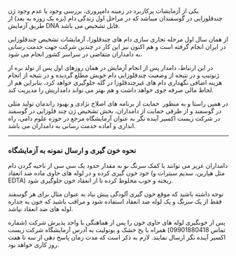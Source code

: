 یکی از آزمایشات پرکاربرد در زمینه دامپروری، بررسی وجود یا عدم وجود ژن
چندقلوزایی در گوسفندان میباشد که در مراحل اول زندگی دام (بره یک روزه به بعد)
از طریق آزمایش DNA قابل تشخیص می باشد.

از همان سال اول مرحله تجاری سازی دام های چندقلوزا، آزمایشات تشخیص چندقلوزایی
در ایران انجام گرفته است و هم اکنون نیز این کار در چندین شرکت جهت خدمت رسانی
به دامداران متقاضی در سراسر کشور انجام می شود.

در این ارتباط، دامدار پس از انجام آزمایش در همان روزهای اول پس از تولد
بره از ژنوتیپ و در نتیجه از وضعیت چندقلوزایی دام خویش مطلع گردیده و در نتیجه
از انجام هزینه اضافی نگهداری دام های غیرچندقلوزا در گله جلوگیری خواهد کرد، بنابراین
هم از لحاظ مالی صرفه جوی خواهد داشت و هم بهتر می تواند دامداریش را مدیریت کند.

در همین راستا و به منظور  حمایت از برنامه های اصلاح نژادی و بهبود راندمان
تولید مثلی در گوسفند و از طرفی حمایت از دامداران، بخش تشخیص ژن چند قلوزایی در
گوسفند در شرکت زیست اکسیر آینده نگر به عنوان آزمایشگاه مرجع در حوزه علوم دامی،
راه اندازی و آماده خدمت رسانی به دامداران می باشد.

------------

### نحوه خون گیری و ارسال نمونه به آزمایشگاه 

دامداران عزیز می توانند با کمک سرنگ نو به مقدار حدود یک سی سی از ناحیه
گردن دام خود خون گیری کرده و در لوله های حاوی ماده ضد انعقاد (مثل هپارین، سدیم
سیترات و EDTA) ریخته و خوب مخلوط کرده تا از انعقاد خون جلوگیری شود.

توجه داشته باشید که موقع خون گیری آلودگی پیش نیاد به عنوان مثال برای
هر گوسفند فقط از یک سرنگ و یک لوله ضد انعقاد استفاده شود و مراقب باشید که خون
به جداره لوله های ضد انعقاد نپاشد.

پس از خونگیری لوله های حاوی خون را پس از هماهنگی با واحد پذیرش شرکت (شماره
تماس 09901880418) همراه با یخ خشک و یونولیت به آدرس آزمایشگاه شرکت زیست اکسیر
آینده نگر ارسال نمایند. لازم به ذکر است که مدت زمان پاسخ دهی از سه تا هفت روز
کاری خواهد بود.
